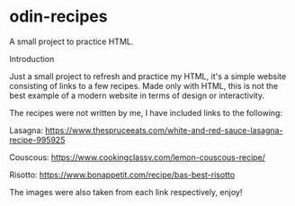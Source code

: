 # odin-recipes
A small project to practice HTML.

Introduction

Just a small project to refresh and practice my HTML, it's a simple website consisting of links to a few recipes. Made only with HTML, this is not the best example of a modern website in terms of design or interactivity.

The recipes were not written by me, I have included links to the following:

Lasagna: https://www.thespruceeats.com/white-and-red-sauce-lasagna-recipe-995925

Couscous: https://www.cookingclassy.com/lemon-couscous-recipe/

Risotto: https://www.bonappetit.com/recipe/bas-best-risotto

The images were also taken from each link respectively, enjoy!
